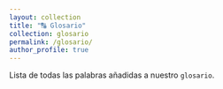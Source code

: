 ```yaml
---
layout: collection
title: "🔠 Glosario"
collection: glosario
permalink: /glosario/
author_profile: true
---
```


Lista de todas las palabras añadidas a nuestro `glosario`.